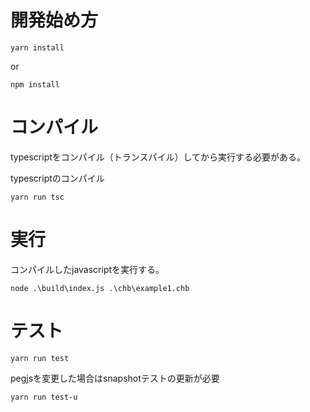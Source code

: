 # 開発始め方
```
yarn install
```
or
```
npm install
```

# コンパイル
typescriptをコンパイル（トランスパイル）してから実行する必要がある。

typescriptのコンパイル
```
yarn run tsc
```

# 実行
コンパイルしたjavascriptを実行する。
```
node .\build\index.js .\chb\example1.chb
```

# テスト
```
yarn run test
```

pegjsを変更した場合はsnapshotテストの更新が必要

```
yarn run test-u
```